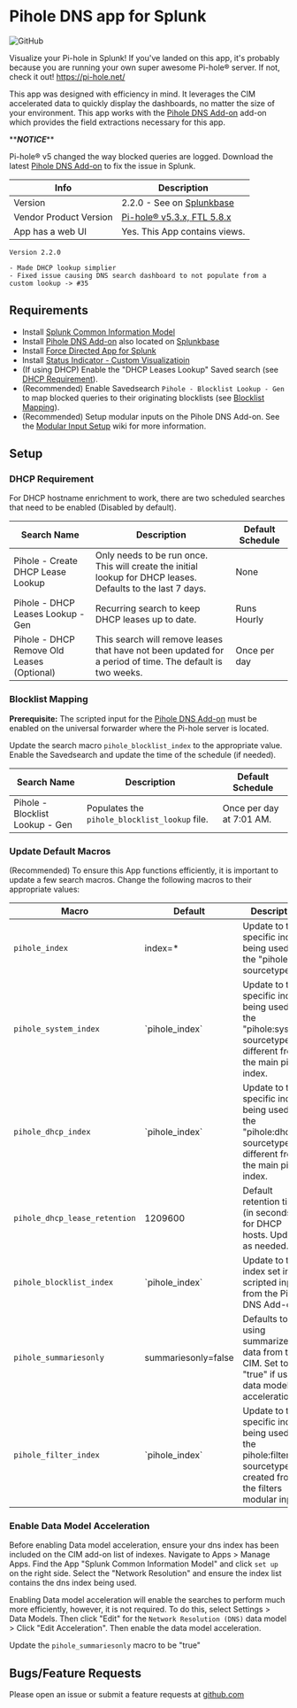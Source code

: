 # Pihole DNS app for Splunk

![GitHub](https://img.shields.io/github/license/zachchristensen28/pihole_dns_app)

Visualize your Pi-hole in Splunk! If you've landed on this app, it's probably because you are running your own super awesome Pi-hole® server. If not, check it out! https://pi-hole.net/

This app was designed with efficiency in mind. It leverages the CIM accelerated data to quickly display the dashboards, no matter the size of your environment. This app works with the [Pihole DNS Add-on](https://splunkbase.splunk.com/app/4506/) add-on which provides the field extractions necessary for this app.

\*\***_NOTICE_**\*\*

Pi-hole® v5 changed the way blocked queries are logged. Download the latest [Pihole DNS Add-on](https://splunkbase.splunk.com/app/4506/) to fix the issue in Splunk.

Info | Description
------|----------
Version | 2.2.0 - See on [Splunkbase](https://splunkbase.splunk.com/app/4506/)
Vendor Product Version | [Pi-hole® v5.3.x, FTL 5.8.x](https://pi-hole.net/)
App has a web UI | Yes. This App contains views.

```TEXT
Version 2.2.0

- Made DHCP lookup simplier
- Fixed issue causing DNS search dashboard to not populate from a custom lookup -> #35

```

## Requirements

- Install [Splunk Common Information Model](https://splunkbase.splunk.com/app/1621/)
- Install [Pihole DNS Add-on](https://github.com/ZachChristensen28/TA-pihole_dns) also located on [Splunkbase](https://splunkbase.splunk.com/app/4505/)
- Install [Force Directed App for Splunk](https://splunkbase.splunk.com/app/3767/)
- Install [Status Indicator - Custom Visualizatioin](https://splunkbase.splunk.com/app/3119/)
- (If using DHCP) Enable the "DHCP Leases Lookup" Saved search (see [DHCP Requirement](#dhcp-requirement)).
- (Recommended) Enable Savedsearch `Pihole - Blocklist Lookup - Gen` to map blocked queries to their originating blocklists (see [Blocklist Mapping](#blocklist-mapping)).
- (Recommended) Setup modular inputs on the Pihole DNS Add-on. See the [Modular Input Setup](https://github.com/ZachChristensen28/TA-pihole_dns/wiki/Modular-Input-Setup) wiki for more information.

## Setup

### DHCP Requirement

For DHCP hostname enrichment to work, there are two scheduled searches that need to be enabled (Disabled by default).

Search Name | Description | Default Schedule
----------- | ----------- | ----------------
Pihole - Create DHCP Lease Lookup | Only needs to be run once. This will create the initial lookup for DHCP leases. Defaults to the last 7 days. | None
Pihole - DHCP Leases Lookup - Gen | Recurring search to keep DHCP leases up to date. | Runs Hourly
Pihole - DHCP Remove Old Leases (Optional) | This search will remove leases that have not been updated for a period of time. The default is two weeks. | Once per day

### Blocklist Mapping

**Prerequisite:** The scripted input for the [Pihole DNS Add-on](https://github.com/ZachChristensen28/TA-pihole_dns) must be enabled on the universal forwarder where the Pi-hole server is located.

Update the search macro `pihole_blocklist_index` to the appropriate value. Enable the Savedsearch and update the time of the schedule (if needed).

Search Name | Description | Default Schedule
----------- | ----------- | ----------------
Pihole - Blocklist Lookup - Gen | Populates the `pihole_blocklist_lookup` file. | Once per day at 7:01 AM.

### Update Default Macros

(Recommended) To ensure this App functions efficiently, it is important to update a few search macros. Change the following macros to their appropriate values:

Macro | Default | Description
----- | ------- | -----------
`pihole_index` | index=* | Update to the specific index being used for the "pihole" sourcetype.
`pihole_system_index` | \`pihole_index\` | Update to the specific index being used for the "pihole:system" sourcetype, if different from the main pihole index.
`pihole_dhcp_index` | \`pihole_index\` | Update to the specific index being used for the "pihole:dhcp" sourcetype, if different from the main pihole index.
`pihole_dhcp_lease_retention` | 1209600 | Default retention time (in seconds) for DHCP hosts. Update as needed.
`pihole_blocklist_index` | \`pihole_index\` | Update to the index set in the scripted input from the Pihole DNS Add-on.
`pihole_summariesonly` | summariesonly=false | Defaults to not using summarized data from the CIM. Set to "true" if using data model acceleration.
`pihole_filter_index` | \`pihole_index\` | Update to the specific index being used for the pihole:filters sourcetype created from the filters modular input.

### Enable Data Model Acceleration

Before enabling Data model acceleration, ensure your dns index has been included on the CIM add-on list of indexes. Navigate to Apps > Manage Apps. Find the App "Splunk Common Information Model" and click `set up` on the right side. Select the "Network Resolution" and ensure the index list contains the dns index being used.

Enabling Data model acceleration will enable the searches to perform much more efficiently, however, it is not required. To do this, select Settings > Data Models. Then click "Edit" for the `Network Resolution (DNS)` data model > Click "Edit Acceleration". Then enable the data model acceleration.

Update the `pihole_summariesonly` macro to be "true"

## Bugs/Feature Requests

Please open an issue or submit a feature requests at [github.com](https://github.com/ZachChristensen28/pihole_dns_app/issues)
